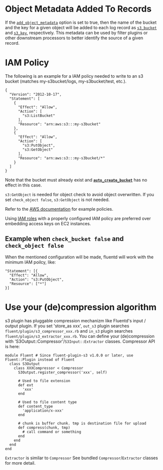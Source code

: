 # Object Metadata Added To Records

If the [`add_object_metadata`](input.md#add_object_metadata) option is set to true, then the name of the bucket
and the key for a given object will be added to each log record as [`s3_bucket`](input.md#s3_bucket)
and [`s3_key`](input.md#s3_key), respectively. This metadata can be used by filter plugins or other
downstream processors to better identify the source of a given record.

# IAM Policy

The following is an example for a IAM policy needed to write to an s3 bucket (matches my-s3bucket/logs, my-s3bucket/test, etc.).

    {
      "Version": "2012-10-17",
      "Statement": [
        {
          "Effect": "Allow",
          "Action": [
            "s3:ListBucket"
          ],
          "Resource": "arn:aws:s3:::my-s3bucket"
        },
        {
          "Effect": "Allow",
          "Action": [
            "s3:PutObject",
            "s3:GetObject"
          ],
          "Resource": "arn:aws:s3:::my-s3bucket/*"
        }
      ]
    }

Note that the bucket must already exist and **[`auto_create_bucket`](output.md#auto_create_bucket)** has no effect in this case.

`s3:GetObject` is needed for object check to avoid object overwritten.
If you set `check_object false`, `s3:GetObject` is not needed.

Refer to the [AWS
documentation](http://docs.aws.amazon.com/IAM/latest/UserGuide/ExampleIAMPolicies.html) for example policies.

Using [IAM
roles](http://docs.aws.amazon.com/IAM/latest/UserGuide/WorkingWithRoles.html)
with a properly configured IAM policy are preferred over embedding access keys
on EC2 instances.

## Example when `check_bucket false` and `check_object false`

When the mentioned configuration will be made, fluentd will work with the
minimum IAM poilcy, like:


    "Statement": [{
      "Effect": "Allow",
      "Action": "s3:PutObject",
      "Resource": ["*"]
    }]


# Use your (de)compression algorithm

s3 plugin has pluggable compression mechanizm like Fluentd's input / output
plugin. If you set 'store_as xxx', `out_s3` plugin searches
`fluent/plugin/s3_compressor_xxx.rb` and `in_s3` plugin searches
`fluent/plugin/s3_extractor_xxx.rb`. You can define your (de)compression with
'S3Output::Compressor'/`S3Input::Extractor` classes. Compressor API is here:

    module Fluent # Since fluent-plugin-s3 v1.0.0 or later, use Fluent::Plugin instead of Fluent
      class S3Output
        class XXXCompressor < Compressor
          S3Output.register_compressor('xxx', self)

          # Used to file extension
          def ext
            'xxx'
          end

          # Used to file content type
          def content_type
            'application/x-xxx'
          end

          # chunk is buffer chunk. tmp is destination file for upload
          def compress(chunk, tmp)
            # call command or something
          end
        end
      end
    end

`Extractor` is similar to `Compressor`
See bundled `Compressor`/`Extractor` classes for more detail.

